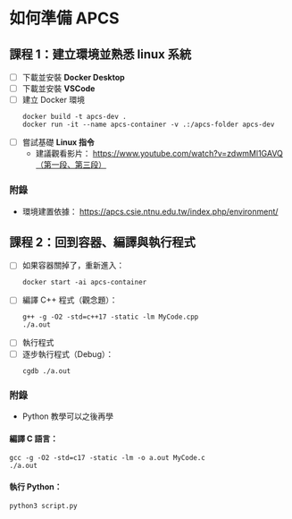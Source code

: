 # 如何準備 APCS

## 課程 1：建立環境並熟悉 linux 系統
- [ ] 下載並安裝 **Docker Desktop**
- [ ] 下載並安裝 **VSCode**
- [ ] 建立 Docker 環境
  ```shell
  docker build -t apcs-dev .
  docker run -it --name apcs-container -v .:/apcs-folder apcs-dev
  ```
- [ ] 嘗試基礎 **Linux 指令**
  - 建議觀看影片： https://www.youtube.com/watch?v=zdwmMl1GAVQ（第一段、第三段）

### 附錄
- 環境建置依據： https://apcs.csie.ntnu.edu.tw/index.php/environment/

## 課程 2：回到容器、編譯與執行程式
- [ ] 如果容器關掉了，重新進入：
  ```shell
  docker start -ai apcs-container
  ```
- [ ] 編譯 C++ 程式（觀念題）：
  ```shell
  g++ -g -O2 -std=c++17 -static -lm MyCode.cpp
  ./a.out
  ```
- [ ] 執行程式
- [ ] 逐步執行程式（Debug）：
  ```shell
  cgdb ./a.out
  ```

### 附錄
- Python 教學可以之後再學

#### 編譯 C 語言：
```shell
gcc -g -O2 -std=c17 -static -lm -o a.out MyCode.c
./a.out
```

#### 執行 Python：
```shell
python3 script.py
```
